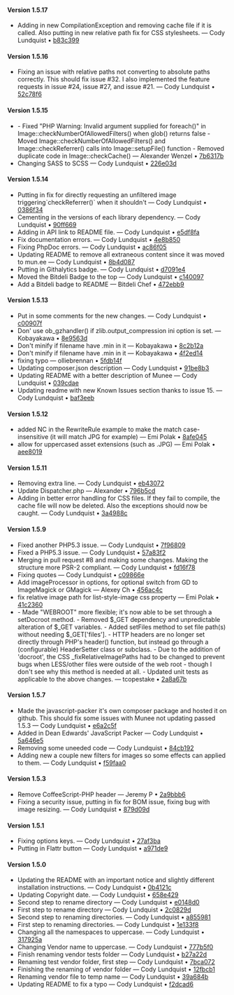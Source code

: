 #### Version 1.5.17
<ul>
<li> Adding in new CompilationException and removing cache file if it is called. Also putting in new relative path fix for CSS stylesheets. &mdash; Cody Lundquist &bull; <a href="http://github.com/meenie/munee/commit/b83c399176b0a9bcf88fb214338e63f9a896bcbf" target="_blank">b83c399</a></li>
</ul>

#### Version 1.5.16
<ul>
<li> Fixing an issue with relative paths not converting to absolute paths correctly.  This should fix issue #32.  I also implemented the feature requests in issue #24, issue #27, and issue #21. &mdash; Cody Lundquist &bull; <a href="http://github.com/meenie/munee/commit/52c78f6ddfd816a449f78f821a3b33f582606859" target="_blank">52c78f6</a></li>
</ul>

#### Version 1.5.15
<ul>
<li> - Fixed "PHP Warning: Invalid argument supplied for foreach()" in Image::checkNumberOfAllowedFilters() when glob() returns false - Moved Image::checkNumberOfAllowedFilters() and Image::checkReferrer() calls into Image::setupFile() function - Removed duplicate code in Image::checkCache() &mdash; Alexander Wenzel &bull; <a href="http://github.com/meenie/munee/commit/7b6317b5848417aaf2cd93ddfa651f42b10f602d" target="_blank">7b6317b</a></li>
<li> Changing SASS to SCSS &mdash; Cody Lundquist &bull; <a href="http://github.com/meenie/munee/commit/226e03dcb5fcb8c3008ead5d44737779334d1da8" target="_blank">226e03d</a></li>
</ul>

#### Version 1.5.14

<ul>
<li> Putting in fix for directly requesting an unfiltered image triggering`checkReferrer()` when it shouldn't &mdash; Cody Lundquist &bull; <a href="http://github.com/meenie/munee/commit/0386f343434c694037560c2ebc98ae17f22fd5b3" target="_blank">0386f34</a></li>
<li> Cementing in the versions of each library dependency. &mdash; Cody Lundquist &bull; <a href="http://github.com/meenie/munee/commit/90ff6690d5fe94e62ae22c6e00f60fd78e3aca99" target="_blank">90ff669</a></li>
<li> Adding in API link to README file. &mdash; Cody Lundquist &bull; <a href="http://github.com/meenie/munee/commit/e5df8fadef6727366b5f4e693b55311e4318e614" target="_blank">e5df8fa</a></li>
<li> Fix documentation errors. &mdash; Cody Lundquist &bull; <a href="http://github.com/meenie/munee/commit/4e8b850bd49aa042933b5dc8748eab93f1c3e295" target="_blank">4e8b850</a></li>
<li> Fixing PhpDoc errors. &mdash; Cody Lundquist &bull; <a href="http://github.com/meenie/munee/commit/ac86f057974385aab16a788a5e8be7fadb90a384" target="_blank">ac86f05</a></li>
<li> Updating README to remove all extraneous content since it was moved to mun.ee &mdash; Cody Lundquist &bull; <a href="http://github.com/meenie/munee/commit/8b4d0874d5a0179619ffa51a668baf2ad1e0d141" target="_blank">8b4d087</a></li>
<li> Putting in Githalytics badge. &mdash; Cody Lundquist &bull; <a href="http://github.com/meenie/munee/commit/d7091e4a38334a397710cf9187f07d1d4f7f91b7" target="_blank">d7091e4</a></li>
<li> Moved the Bitdeli Badge to the top &mdash; Cody Lundquist &bull; <a href="http://github.com/meenie/munee/commit/c140097ba637608b4548b8c29b9a18ff915db1c8" target="_blank">c140097</a></li>
<li> Add a Bitdeli badge to README &mdash; Bitdeli Chef &bull; <a href="http://github.com/meenie/munee/commit/472ebb9162451ecdaefbab1bb8cfdeb2d3cba74a" target="_blank">472ebb9</a></li>
</ul>

#### Version 1.5.13

<ul>
<li> Put in some comments for the new changes. &mdash; Cody Lundquist &bull; <a href="http://github.com/meenie/munee/commit/c00907fd109a62634f1c55cfdeef6af8fdbb7192" target="_blank">c00907f</a></li>
<li> Don' use ob_gzhandler() if zlib.output_compression ini option is set. &mdash; Kobayakawa &bull; <a href="http://github.com/meenie/munee/commit/8e9563da0ca2c5ea6875bae0c506c2e2d8ea9b9a" target="_blank">8e9563d</a></li>
<li> Don't minify if filename have .min in it &mdash; Kobayakawa &bull; <a href="http://github.com/meenie/munee/commit/8c2b12a6e6c4ccec8895955ce1275024bbf6287d" target="_blank">8c2b12a</a></li>
<li> Don't minify if filename have .min in it &mdash; Kobayakawa &bull; <a href="http://github.com/meenie/munee/commit/4f2ed14b225e5c22173ef221114f72e610c4bbc2" target="_blank">4f2ed14</a></li>
<li> fixing typo &mdash; olliebrennan &bull; <a href="http://github.com/meenie/munee/commit/5fdb14f9a3fe0a60a60b5ea51adab9f8a392b263" target="_blank">5fdb14f</a></li>
<li> Updating composer.json description &mdash; Cody Lundquist &bull; <a href="http://github.com/meenie/munee/commit/91be8b3bd13804dbf474708eaf30054bc9713681" target="_blank">91be8b3</a></li>
<li> Updating README with a better description of Munee &mdash; Cody Lundquist &bull; <a href="http://github.com/meenie/munee/commit/039cdaed18ca124537fd6acb85ae1c808658920c" target="_blank">039cdae</a></li>
<li> Updating readme with new Known Issues section thanks to issue 15. &mdash; Cody Lundquist &bull; <a href="http://github.com/meenie/munee/commit/baf3eeb5c8298b551f178f905034892dfb445e36" target="_blank">baf3eeb</a></li>
</ul>

#### Version 1.5.12

<ul>
<li> added NC in the RewriteRule example to make the match case-insensitive (it will match JPG for example) &mdash; Emi Polak &bull; <a href="http://github.com/meenie/munee/commit/8afe0453eba9dbc34fcc0fd9ad9f0db819cead8b" target="_blank">8afe045</a></li>
<li> allow for uppercased asset extensions (such as .JPG) &mdash; Emi Polak &bull; <a href="http://github.com/meenie/munee/commit/aee8019b02f0d67cb7f2751c8c179960197619c0" target="_blank">aee8019</a></li>
</ul>

#### Version 1.5.11

<ul>
<li> Removing extra line. &mdash; Cody Lundquist &bull; <a href="http://github.com/meenie/munee/commit/eb43072e7a10c5ca458843e024865dbb05ade365" target="_blank">eb43072</a></li>
<li> Update Dispatcher.php &mdash; Alexander &bull; <a href="http://github.com/meenie/munee/commit/796b5cd38b0d77b8043d15336be17338da7f3aa7" target="_blank">796b5cd</a></li>
<li> Adding in better error handling for CSS files.  If they fail to compile, the cache file will now be deleted.  Also the exceptions should now be caught. &mdash; Cody Lundquist &bull; <a href="http://github.com/meenie/munee/commit/3a4988cc7f7307894272259d8db1328c448b1b57" target="_blank">3a4988c</a></li>
</ul>

#### Version 1.5.9

<ul>
<li> Fixed another PHP5.3 issue. &mdash; Cody Lundquist &bull; <a href="http://github.com/meenie/munee/commit/7f9680952da6468aaf5716af99f2a7d98a598388" target="_blank">7f96809</a></li>
<li> Fixed a PHP5.3 issue. &mdash; Cody Lundquist &bull; <a href="http://github.com/meenie/munee/commit/57a83f2b0ad6a22ac9c8884605d4b6e0e0770879" target="_blank">57a83f2</a></li>
<li> Merging in pull request #8 and making some changes. Making the structure more PSR-2 compliant. &mdash; Cody Lundquist &bull; <a href="http://github.com/meenie/munee/commit/fd16f78a91674051a2b91495f8122e911b498be5" target="_blank">fd16f78</a></li>
<li> Fixing quotes &mdash; Cody Lundquist &bull; <a href="http://github.com/meenie/munee/commit/c09866e8c2b9ec4fd73be829ebc921a6eb28c3bf" target="_blank">c09866e</a></li>
<li> Add imageProcessor in options, for optional switch from GD to ImageMagick or GMagick &mdash; Alexey Ch &bull; <a href="http://github.com/meenie/munee/commit/456ac4c34e19ba4d7dac418ce9a9028c1bc43d96" target="_blank">456ac4c</a></li>
<li> fix relative image path for list-style-image css property &mdash; Emi Polak &bull; <a href="http://github.com/meenie/munee/commit/41c2360c79bebcd504dc3a9daad919f87ee891fe" target="_blank">41c2360</a></li>
<li> - Made "WEBROOT" more flexible; it's now able to be set through a setDocroot method. - Removed $_GET dependency and unpredictable alteration of $_GET variables. - Added setFiles method to set file path(s) without needing $_GET['files']. - HTTP headers are no longer set directly through PHP's header() function, but instead go through a (configurable) HeaderSetter class or subclass. - Due to the addition of 'docroot', the CSS _fixRelativeImagePaths had to be changed to prevent bugs when LESS/other files were outside of the web root - though I don't see why this method is needed at all. - Updated unit tests as applicable to the above changes. &mdash; tcopestake &bull; <a href="http://github.com/meenie/munee/commit/2a8a67b2b6ee2df49cea0ff73a5736ca87c085fa" target="_blank">2a8a67b</a></li>
</ul>

#### Version 1.5.7

<ul>
<li> Made the javascript-packer it's own composer package and hosted it on github.  This should fix some issues with Munee not updating passed 1.5.3 &mdash; Cody Lundquist &bull; <a href="http://github.com/meenie/munee/commit/e6a2c5ffd9b6051f30e421269f4d864873cd631f" target="_blank">e6a2c5f</a></li>
<li> Added in Dean Edwards' JavaScript Packer &mdash; Cody Lundquist &bull; <a href="http://github.com/meenie/munee/commit/5a646e544191cb9a9347eb5b2b2ad716f9261c10" target="_blank">5a646e5</a></li>
<li> Removing some uneeded code &mdash; Cody Lundquist &bull; <a href="http://github.com/meenie/munee/commit/84cb192416e1b520063e2b8fb3f625e10eb8136a" target="_blank">84cb192</a></li>
<li> Adding new a couple new filters for images so some effects can applied to them. &mdash; Cody Lundquist &bull; <a href="http://github.com/meenie/munee/commit/f59faa069c816880dbdaab3b1c3e68718669099f" target="_blank">f59faa0</a></li>
</ul>

#### Version 1.5.3

<ul>
<li> Remove CoffeeScript-PHP header &mdash; Jeremy P &bull; <a href="http://github.com/meenie/munee/commit/2a9bbb6f02c2415aa99a93774a9d470c35ec4124" target="_blank">2a9bbb6</a></li>
<li> Fixing a security issue, putting in fix for BOM issue, fixing bug with image resizing. &mdash; Cody Lundquist &bull; <a href="http://github.com/meenie/munee/commit/879d09d74d987f8712b85ec2a9fb3e25a48d74e4" target="_blank">879d09d</a></li>
</ul>

#### Version 1.5.1

<ul>
<li> Fixing options keys. &mdash; Cody Lundquist &bull; <a href="http://github.com/meenie/munee/commit/27af3baa0f690f5c2e67634f90218caa9b333ee6" target="_blank">27af3ba</a></li>
<li> Putting in Flattr button &mdash; Cody Lundquist &bull; <a href="http://github.com/meenie/munee/commit/a971de95a6124edb911cce8fc48b4b933a09926d" target="_blank">a971de9</a></li>
</ul>

#### Version 1.5.0

<ul>
<li> Updating the README with an important notice and slightly different installation instructions. &mdash; Cody Lundquist &bull; <a href="http://github.com/meenie/munee/commit/0b4121c0a86ded3b5cc6b05434bec0157218fa9f" target="_blank">0b4121c</a></li>
<li> Updating Copyright date. &mdash; Cody Lundquist &bull; <a href="http://github.com/meenie/munee/commit/658e429b965463465676846bb3972ca822c6ec71" target="_blank">658e429</a></li>
<li> Second step to rename directory &mdash; Cody Lundquist &bull; <a href="http://github.com/meenie/munee/commit/e0148d0e475d98d0678e5347c3778dd3e802df85" target="_blank">e0148d0</a></li>
<li> First step to rename directory &mdash; Cody Lundquist &bull; <a href="http://github.com/meenie/munee/commit/2c0829d37facc0dc69c1aad2c045628b79493169" target="_blank">2c0829d</a></li>
<li> Second step to renaming directories. &mdash; Cody Lundquist &bull; <a href="http://github.com/meenie/munee/commit/a855981ad5227bba0483ae2828054a1dacf9295a" target="_blank">a855981</a></li>
<li> First step to renaming directories. &mdash; Cody Lundquist &bull; <a href="http://github.com/meenie/munee/commit/1e133f8f31ee35f38126980ae3c7452e4c892c7d" target="_blank">1e133f8</a></li>
<li> Changing all the namespaces to uppercase. &mdash; Cody Lundquist &bull; <a href="http://github.com/meenie/munee/commit/317925ae5bdf429abc3b8d25c65b5d1e75661512" target="_blank">317925a</a></li>
<li> Changing Vendor name to uppercase. &mdash; Cody Lundquist &bull; <a href="http://github.com/meenie/munee/commit/777b5f09ddc61c13196364685825eb4ef5fe0e14" target="_blank">777b5f0</a></li>
<li> Finish renaming vendor tests folder &mdash; Cody Lundquist &bull; <a href="http://github.com/meenie/munee/commit/b27a22d418f9cbd2c29c12a9c646e9d4d9557b99" target="_blank">b27a22d</a></li>
<li> Renaming test vendor folder, first step &mdash; Cody Lundquist &bull; <a href="http://github.com/meenie/munee/commit/7bca0725f44fefceb196bb82316cbf6c7c768c00" target="_blank">7bca072</a></li>
<li> Finishing the renaming of vendor folder &mdash; Cody Lundquist &bull; <a href="http://github.com/meenie/munee/commit/12fbcb1be267e9bce55af559691ad72cb0e81244" target="_blank">12fbcb1</a></li>
<li> Renaming vendor file to temp name &mdash; Cody Lundquist &bull; <a href="http://github.com/meenie/munee/commit/39a684b5147b265c069b74dfa865799672a765cd" target="_blank">39a684b</a></li>
<li> Updating README to fix a typo &mdash; Cody Lundquist &bull; <a href="http://github.com/meenie/munee/commit/f2dcad60f1686224faf2ac584ecbfa3ae865d664" target="_blank">f2dcad6</a></li>
</ul>
